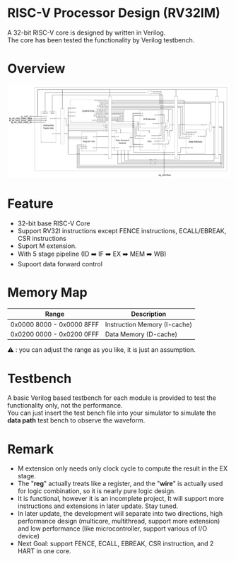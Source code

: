 # RISC-V Processor Design (RV32IM)
A 32-bit RISC-V core is designed by written in Verilog. <br>
The core has been tested the functionality by Verilog testbench.

# Overview
![Graph/Data Path.png](https://github.com/LeeAng0513/RISC-V-Processor-Design-RV32IM-/blob/main/Graph/Data%20Path.png?raw=true)

# Feature
- 32-bit base RISC-V Core
- Support RV32I instructions except FENCE instructions, ECALL/EBREAK, CSR instructions
- Suport M extension.
- With 5 stage pipeline (ID :arrow_right: IF :arrow_right: EX :arrow_right: MEM :arrow_right: WB)
- Supoort data forward control

# Memory Map
| Range                     | Description                  |
| ------------------------- | ---------------------------- |
| 0x0000 8000 - 0x0000 8FFF | Instruction Memory (I-cache) |
| 0x0200 0000 - 0x0200 0FFF | Data Memory (D-cache)        |

:warning: : you can adjust the range as you like, it is just an assumption.

# Testbench
A basic Verilog based testbench for each module is provided to test the functionality only, not the performance. <br>
You can just insert the test bench file into your simulator to simulate the **data path** test bench to observe the waveform.

# Remark
- M extension only needs only clock cycle to compute the result in the EX stage.
- The "**reg**" actually treats like a register, and the "**wire**" is actually used for logic combination, so it is nearly pure logic design.
- It is functional, however it is an incomplete project, It will support more instructions and extensions in later update. Stay tuned.
- In later update, the development will separate into two directions, high performance design (multicore, multithread, support more extension) and low performance (like microcontroller, support various of I/O device)
- Next Goal: support FENCE, ECALL, EBREAK, CSR instruction, and 2 HART in one core.
